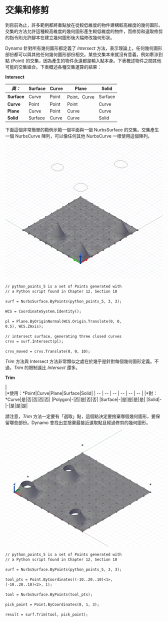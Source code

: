 

# 交集和修剪

到目前為止，許多範例都將重點放在從較低維度的物件建構較高維度的幾何圖形。交集的方法允許這種較高維度的幾何圖形產生較低維度的物件，而修剪和選取修剪的指令則允許腳本在建立幾何圖形後大幅修改幾何形狀。

Dynamo 針對所有幾何圖形都定義了 *Intersect* 方法，表示理論上，任何幾何圖形部份都可以與其他任何幾何圖形部份相交。某些交集本來就沒有意義，例如牽涉到點 (Point) 的交集，因為產生的物件永遠都是輸入點本身。下表概述物件之間其他可能的交集組合。下表概述各種交集運算的結果：

**Intersect**

|*與：*|Surface|Curve|Plane|Solid|
| -- | -- | -- | -- | -- |
|**Surface**|Curve|Point|Point、Curve|Surface|
|**Curve**|Point|Point|Point|Curve|
|**Plane**|Curve|Point|Curve|Curve|
|**Solid**|Surface|Curve|Curve|Solid|

下面這個非常簡單的範例示範一個平面與一個 NurbsSurface 的交集。交集產生一個 NurbsCurve 陣列，可以像任何其他 NurbsCurve 一樣使用這個陣列。

![](images/12-8/IntersectionAndTrim_01.png)

```
// python_points_5 is a set of Points generated with
// a Python script found in Chapter 12, Section 10

surf = NurbsSurface.ByPoints(python_points_5, 3, 3);

WCS = CoordinateSystem.Identity();

pl = Plane.ByOriginNormal(WCS.Origin.Translate(0, 0,
0.5), WCS.ZAxis);

// intersect surface, generating three closed curves
crvs = surf.Intersect(pl);

crvs_moved = crvs.Translate(0, 0, 10);
```

*Trim* 方法與 Intersect 方法非常類似之處在於幾乎是針對每個幾何圖形定義。不過，*Trim* 的限制遠比 *Intersect* 還多。

**Trim**

|    
|*使用：*Point|Curve|Plane|Surface|Solid|
| -- | -- | -- | -- | -- | -- |
|*對：*Curve|是|否|否|否|否|
|Polygon|-|否|是|否|否|
|Surface|-|是|是|是|是|
|Solid|-|-|是|是|是|

請注意，*Trim* 方法一定要有「選取」點，這個點決定要捨棄哪個幾何圖形，要保留哪些部份。Dynamo 會找出並捨棄最接近選取點且經過修剪的幾何圖形。

![](images/12-8/IntersectionAndTrim_02.png)

```
// python_points_5 is a set of Points generated with
// a Python script found in Chapter 12, Section 10

surf = NurbsSurface.ByPoints(python_points_5, 3, 3);

tool_pts = Point.ByCoordinates((-10..20..10)<1>,
(-10..20..10)<2>, 1);

tool = NurbsSurface.ByPoints(tool_pts);

pick_point = Point.ByCoordinates(8, 1, 3);

result = surf.Trim(tool, pick_point);
```

